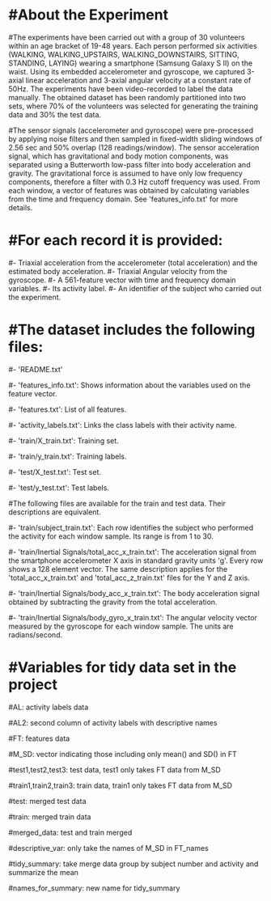 #About the Experiment
======================================
#The experiments have been carried out with a group of 30 volunteers within an age bracket of 19-48 years. Each person performed six activities (WALKING, WALKING_UPSTAIRS, WALKING_DOWNSTAIRS, SITTING, STANDING, LAYING) wearing a smartphone (Samsung Galaxy S II) on the waist. Using its embedded accelerometer and gyroscope, we captured 3-axial linear acceleration and 3-axial angular velocity at a constant rate of 50Hz. The experiments have been video-recorded to label the data manually. The obtained dataset has been randomly partitioned into two sets, where 70% of the volunteers was selected for generating the training data and 30% the test data. 

#The sensor signals (accelerometer and gyroscope) were pre-processed by applying noise filters and then sampled in fixed-width sliding windows of 2.56 sec and 50% overlap (128 readings/window). The sensor acceleration signal, which has gravitational and body motion components, was separated using a Butterworth low-pass filter into body acceleration and gravity. The gravitational force is assumed to have only low frequency components, therefore a filter with 0.3 Hz cutoff frequency was used. From each window, a vector of features was obtained by calculating variables from the time and frequency domain. See 'features_info.txt' for more details. 

#For each record it is provided:
======================================

#- Triaxial acceleration from the accelerometer (total acceleration) and the estimated body acceleration.
#- Triaxial Angular velocity from the gyroscope. 
#- A 561-feature vector with time and frequency domain variables. 
#- Its activity label. 
#- An identifier of the subject who carried out the experiment.

#The dataset includes the following files:
=========================================

#- 'README.txt'

#- 'features_info.txt': Shows information about the variables used on the feature vector.

#- 'features.txt': List of all features.

#- 'activity_labels.txt': Links the class labels with their activity name.

#- 'train/X_train.txt': Training set.

#- 'train/y_train.txt': Training labels.

#- 'test/X_test.txt': Test set.

#- 'test/y_test.txt': Test labels.

#The following files are available for the train and test data. Their descriptions are equivalent. 

#- 'train/subject_train.txt': Each row identifies the subject who performed the activity for each window sample. Its range is from 1 to 30. 

#- 'train/Inertial Signals/total_acc_x_train.txt': The acceleration signal from the smartphone accelerometer X axis in standard gravity units 'g'. Every row shows a 128 element vector. The same description applies for the 'total_acc_x_train.txt' and 'total_acc_z_train.txt' files for the Y and Z axis. 

#- 'train/Inertial Signals/body_acc_x_train.txt': The body acceleration signal obtained by subtracting the gravity from the total acceleration. 

#- 'train/Inertial Signals/body_gyro_x_train.txt': The angular velocity vector measured by the gyroscope for each window sample. The units are radians/second. 


#Variables for tidy data set in the project
======================================
#AL: activity labels data

#AL2: second column of activity labels with descriptive names

#FT: features data

#M_SD: vector indicating those including only mean() and SD() in FT

#test1,test2,test3: test data, test1 only takes FT data from M_SD

#train1,train2,train3: train data, train1 only takes FT data from M_SD

#test: merged test data

#train: merged train data

#merged_data: test and train merged

#descriptive_var: only take the names of M_SD in FT_names

#tidy_summary: take merge data group by subject number and activity and summarize the mean

#names_for_summary: new name for tidy_summary


